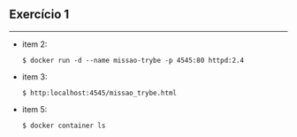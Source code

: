 ## Exercício 1
---
  - item 2:
    ```item2
    $ docker run -d --name missao-trybe -p 4545:80 httpd:2.4
    ```

  - item 3:
    ```item3
    $ http:localhost:4545/missao_trybe.html
    ```

  - item 5:
    ```item5
    $ docker container ls
    ```